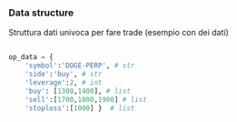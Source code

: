 
### Data structure
Struttura dati univoca per fare trade (esempio con dei dati)
``` python

op_data = {
    'symbol':'DOGE-PERP', # str
    'side':'buy', # str
    'leverage':2, # int
    'buy': [1300,1400], # list
    'sell':[1700,1800,1900] # list
    'stoploss':[1000] }  # list
```

